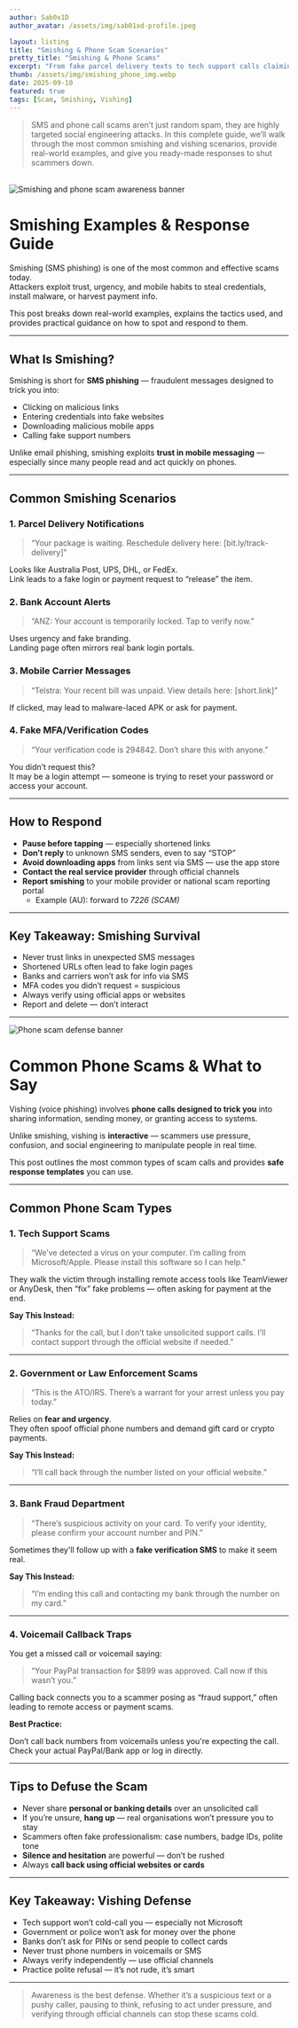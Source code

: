 ```yaml
---
author: Sab0x1D
author_avatar: /assets/img/sab01xd-profile.jpeg

layout: listing
title: "Smishing & Phone Scam Scenarios"
pretty_title: "Smishing & Phone Scams"
excerpt: "From fake parcel delivery texts to tech support calls claiming you’ve got a virus, this guide covers the most common SMS and phone-based scams. Learn how attackers exploit urgency, trust, and fear — and how to respond safely every time."
thumb: /assets/img/smishing_phone_img.webp
date: 2025-09-10
featured: true
tags: [Scam, Smishing, Vishing]
---
```


<blockquote class="featured-quote">
SMS and phone call scams aren’t just random spam, they are highly targeted social engineering attacks. In this complete guide, we’ll walk through the most common smishing and vishing scenarios, provide real-world examples, and give you ready-made responses to shut scammers down.
</blockquote>
<br>


<img src="../assets/img/banners/smishing_phone_banner1.jpg" alt="Smishing and phone scam awareness banner">

# Smishing Examples & Response Guide

Smishing (SMS phishing) is one of the most common and effective scams today.  
Attackers exploit trust, urgency, and mobile habits to steal credentials, install malware, or harvest payment info.

This post breaks down real-world examples, explains the tactics used, and provides practical guidance on how to spot and respond to them.

---

## What Is Smishing?

Smishing is short for **SMS phishing** — fraudulent messages designed to trick you into:

- Clicking on malicious links  
- Entering credentials into fake websites  
- Downloading malicious mobile apps  
- Calling fake support numbers  

Unlike email phishing, smishing exploits **trust in mobile messaging** — especially since many people read and act quickly on phones.

---

## Common Smishing Scenarios

### 1. **Parcel Delivery Notifications**

> “Your package is waiting. Reschedule delivery here: [bit.ly/track-delivery]”

Looks like Australia Post, UPS, DHL, or FedEx.  
Link leads to a fake login or payment request to “release” the item.

### 2. **Bank Account Alerts**

> “ANZ: Your account is temporarily locked. Tap to verify now.”

Uses urgency and fake branding.  
Landing page often mirrors real bank login portals.

### 3. **Mobile Carrier Messages**

> “Telstra: Your recent bill was unpaid. View details here: [short.link]”

If clicked, may lead to malware-laced APK or ask for payment.

### 4. **Fake MFA/Verification Codes**

> “Your verification code is 294842. Don’t share this with anyone.”

You didn’t request this?  
It may be a login attempt — someone is trying to reset your password or access your account.

---

## How to Respond

- **Pause before tapping** — especially shortened links  
- **Don’t reply** to unknown SMS senders, even to say “STOP”  
- **Avoid downloading apps** from links sent via SMS — use the app store  
- **Contact the real service provider** through official channels  
- **Report smishing** to your mobile provider or national scam reporting portal  
  - Example (AU): forward to *7226 (SCAM)*

---

## Key Takeaway: Smishing Survival

- Never trust links in unexpected SMS messages  
- Shortened URLs often lead to fake login pages  
- Banks and carriers won’t ask for info via SMS  
- MFA codes you didn’t request = suspicious  
- Always verify using official apps or websites  
- Report and delete — don’t interact  

---

<img src="../assets/img/banners/smishing_phone_banner2.webp" alt="Phone scam defense banner">

# Common Phone Scams & What to Say

Vishing (voice phishing) involves **phone calls designed to trick you** into sharing information, sending money, or granting access to systems.

Unlike smishing, vishing is **interactive** — scammers use pressure, confusion, and social engineering to manipulate people in real time.

This post outlines the most common types of scam calls and provides **safe response templates** you can use.

---

## Common Phone Scam Types

### 1. **Tech Support Scams**

> “We’ve detected a virus on your computer. I’m calling from Microsoft/Apple. Please install this software so I can help.”

They walk the victim through installing remote access tools like TeamViewer or AnyDesk, then “fix” fake problems — often asking for payment at the end.

**Say This Instead:**

> “Thanks for the call, but I don’t take unsolicited support calls. I’ll contact support through the official website if needed.”

---

### 2. **Government or Law Enforcement Scams**

> “This is the ATO/IRS. There’s a warrant for your arrest unless you pay today.”

Relies on **fear and urgency**.  
They often spoof official phone numbers and demand gift card or crypto payments.

**Say This Instead:**

> “I’ll call back through the number listed on your official website.”

---

### 3. **Bank Fraud Department**

> “There’s suspicious activity on your card. To verify your identity, please confirm your account number and PIN.”

Sometimes they'll follow up with a **fake verification SMS** to make it seem real.

**Say This Instead:**

> “I’m ending this call and contacting my bank through the number on my card.”

---

### 4. **Voicemail Callback Traps**

You get a missed call or voicemail saying:

> “Your PayPal transaction for $899 was approved. Call now if this wasn’t you.”

Calling back connects you to a scammer posing as “fraud support,” often leading to remote access or payment scams.

**Best Practice:**

Don’t call back numbers from voicemails unless you're expecting the call.  
Check your actual PayPal/Bank app or log in directly.

---

## Tips to Defuse the Scam

- Never share **personal or banking details** over an unsolicited call  
- If you’re unsure, **hang up** — real organisations won’t pressure you to stay  
- Scammers often fake professionalism: case numbers, badge IDs, polite tone  
- **Silence and hesitation** are powerful — don’t be rushed  
- Always **call back using official websites or cards**

---

## Key Takeaway: Vishing Defense

- Tech support won’t cold-call you — especially not Microsoft  
- Government or police won’t ask for money over the phone  
- Banks don’t ask for PINs or send people to collect cards  
- Never trust phone numbers in voicemails or SMS  
- Always verify independently — use official channels  
- Practice polite refusal — it’s not rude, it’s smart  

---

<blockquote class="featured-quote">
Awareness is the best defense. Whether it’s a suspicious text or a pushy caller, pausing to think, refusing to act under pressure, and verifying through official channels can stop these scams cold.
</blockquote>